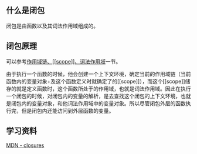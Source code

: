 ## 什么是闭包
闭包是由函数以及其词法作用域组成的。

## 闭包原理
可以参考[作用域链、[[scope]]、词法作用域](./execution-context.md)一节。

由于执行一个函数的时候，他会创建一个上下文环境，确定当前的作用域链（当前函数内的变量对象+及这个函数定义时就确定了的[[scope]]），而这个[[scope]]储存的就是定义函数时，这个函数所处于的作用域，也就是词法作用域。因此在执行一个闭包的时候，对闭包内的变量的解析，是去查找这个闭包的上下文环境，也就是闭包内的变量对象，和他词法作用域中的变量对象。所以尽管闭包外层的函数执行完，但是闭包内还能访问到外层函数的变量。

## 学习资料
[MDN - closures](https://developer.mozilla.org/en-US/docs/Web/JavaScript/Closures)
